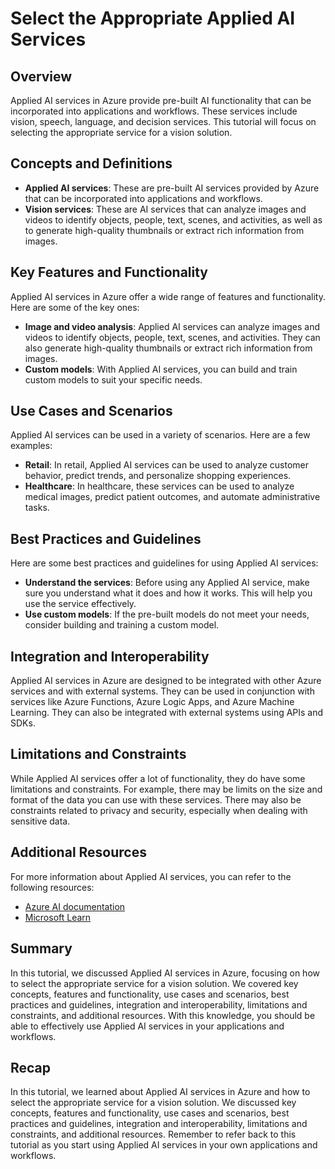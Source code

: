 # Select the Appropriate Applied AI Services

## Overview

Applied AI services in Azure provide pre-built AI functionality that can be incorporated into applications and workflows. These services include vision, speech, language, and decision services. This tutorial will focus on selecting the appropriate service for a vision solution.

## Concepts and Definitions

- **Applied AI services**: These are pre-built AI services provided by Azure that can be incorporated into applications and workflows.
- **Vision services**: These are AI services that can analyze images and videos to identify objects, people, text, scenes, and activities, as well as to generate high-quality thumbnails or extract rich information from images.

## Key Features and Functionality

Applied AI services in Azure offer a wide range of features and functionality. Here are some of the key ones:

- **Image and video analysis**: Applied AI services can analyze images and videos to identify objects, people, text, scenes, and activities. They can also generate high-quality thumbnails or extract rich information from images.
- **Custom models**: With Applied AI services, you can build and train custom models to suit your specific needs.

## Use Cases and Scenarios

Applied AI services can be used in a variety of scenarios. Here are a few examples:

- **Retail**: In retail, Applied AI services can be used to analyze customer behavior, predict trends, and personalize shopping experiences.
- **Healthcare**: In healthcare, these services can be used to analyze medical images, predict patient outcomes, and automate administrative tasks.

## Best Practices and Guidelines

Here are some best practices and guidelines for using Applied AI services:

- **Understand the services**: Before using any Applied AI service, make sure you understand what it does and how it works. This will help you use the service effectively.
- **Use custom models**: If the pre-built models do not meet your needs, consider building and training a custom model.

## Integration and Interoperability

Applied AI services in Azure are designed to be integrated with other Azure services and with external systems. They can be used in conjunction with services like Azure Functions, Azure Logic Apps, and Azure Machine Learning. They can also be integrated with external systems using APIs and SDKs.

## Limitations and Constraints

While Applied AI services offer a lot of functionality, they do have some limitations and constraints. For example, there may be limits on the size and format of the data you can use with these services. There may also be constraints related to privacy and security, especially when dealing with sensitive data.

## Additional Resources

For more information about Applied AI services, you can refer to the following resources:

- [Azure AI documentation](https://docs.microsoft.com/en-us/azure/?product=ai-machine-learning)
- [Microsoft Learn](https://learn.microsoft.com)

## Summary

In this tutorial, we discussed Applied AI services in Azure, focusing on how to select the appropriate service for a vision solution. We covered key concepts, features and functionality, use cases and scenarios, best practices and guidelines, integration and interoperability, limitations and constraints, and additional resources. With this knowledge, you should be able to effectively use Applied AI services in your applications and workflows.

## Recap

In this tutorial, we learned about Applied AI services in Azure and how to select the appropriate service for a vision solution. We discussed key concepts, features and functionality, use cases and scenarios, best practices and guidelines, integration and interoperability, limitations and constraints, and additional resources. Remember to refer back to this tutorial as you start using Applied AI services in your own applications and workflows.

